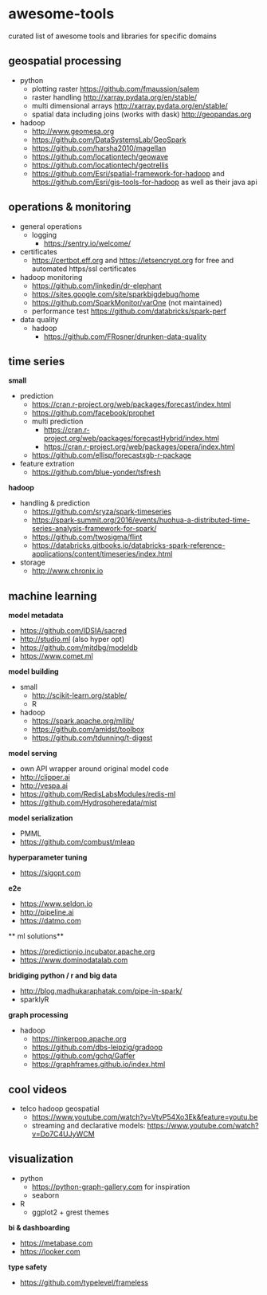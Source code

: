 # awesome-tools
curated list of awesome tools and libraries for specific domains

## geospatial processing
- python
  - plotting raster https://github.com/fmaussion/salem
  - raster handling http://xarray.pydata.org/en/stable/
  - multi dimensional arrays http://xarray.pydata.org/en/stable/
  - spatial data including joins (works with dask) http://geopandas.org
- hadoop
  - http://www.geomesa.org
  - https://github.com/DataSystemsLab/GeoSpark
  - https://github.com/harsha2010/magellan
  - https://github.com/locationtech/geowave
  - https://github.com/locationtech/geotrellis
  - https://github.com/Esri/spatial-framework-for-hadoop and https://github.com/Esri/gis-tools-for-hadoop as well as their java api

## operations & monitoring
- general operations
  - logging
    - https://sentry.io/welcome/
 - certificates
    - https://certbot.eff.org and https://letsencrypt.org for free and automated https/ssl certificates
- hadoop monitoring
  - https://github.com/linkedin/dr-elephant
  - https://sites.google.com/site/sparkbigdebug/home
  - https://github.com/SparkMonitor/varOne (not maintained)
  - performance test https://github.com/databricks/spark-perf
- data quality
  - hadoop
    - https://github.com/FRosner/drunken-data-quality

## time series
**small**
- prediction
  - https://cran.r-project.org/web/packages/forecast/index.html
  - https://github.com/facebook/prophet
  - multi prediction
    - https://cran.r-project.org/web/packages/forecastHybrid/index.html
    - https://cran.r-project.org/web/packages/opera/index.html
  - https://github.com/ellisp/forecastxgb-r-package
- feature extration
  - https://github.com/blue-yonder/tsfresh

**hadoop**
- handling & prediction
  - https://github.com/sryza/spark-timeseries
  - https://spark-summit.org/2016/events/huohua-a-distributed-time-series-analysis-framework-for-spark/
  - https://github.com/twosigma/flint
  - https://databricks.gitbooks.io/databricks-spark-reference-applications/content/timeseries/index.html
- storage
  - http://www.chronix.io
## machine learning
**model metadata**
- https://github.com/IDSIA/sacred
- http://studio.ml (also hyper opt)
- https://github.com/mitdbg/modeldb
- https://www.comet.ml

**model building**
- small
  - http://scikit-learn.org/stable/
  - R
- hadoop
  - https://spark.apache.org/mllib/
  - https://github.com/amidst/toolbox
  - https://github.com/tdunning/t-digest
  
  
 **model serving**
- own API wrapper around original model code
- http://clipper.ai
- http://vespa.ai
- https://github.com/RedisLabsModules/redis-ml
- https://github.com/Hydrospheredata/mist

**model serialization**
- PMML
- https://github.com/combust/mleap

**hyperparameter tuning**
- https://sigopt.com

**e2e**
- https://www.seldon.io
- http://pipeline.ai
- https://datmo.com

** ml solutions**
- https://predictionio.incubator.apache.org
- https://www.dominodatalab.com

**bridiging python / r and big data**
- http://blog.madhukaraphatak.com/pipe-in-spark/
- sparklyR

**graph processing**
- hadoop
  - https://tinkerpop.apache.org
  - https://github.com/dbs-leipzig/gradoop
  - https://github.com/gchq/Gaffer
  - https://graphframes.github.io/index.html

## cool videos
- telco hadoop geospatial
  - https://www.youtube.com/watch?v=VtvP54Xo3Ek&feature=youtu.be
  - streaming and declarative models: https://www.youtube.com/watch?v=Do7C4UJyWCM


## visualization
- python
  - https://python-graph-gallery.com for inspiration
  - seaborn
- R
  - ggplot2 + grest themes

**bi & dashboarding**
- https://metabase.com
- https://looker.com

**type safety**
- https://github.com/typelevel/frameless
